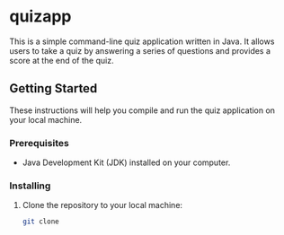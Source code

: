 # quizapp

This is a simple command-line quiz application written in Java. It allows users to take a quiz by answering a series of questions and provides a score at the end of the quiz.

## Getting Started

These instructions will help you compile and run the quiz application on your local machine.

### Prerequisites

- Java Development Kit (JDK) installed on your computer.

### Installing

1. Clone the repository to your local machine:

   ```bash
   git clone 
